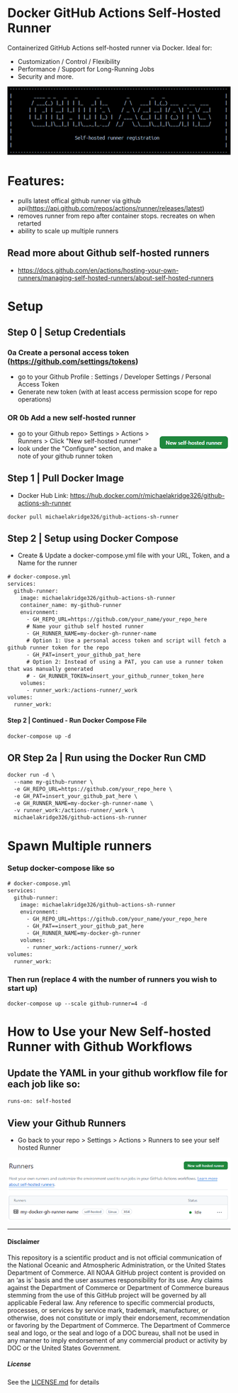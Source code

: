 # Docker GitHub Actions Self-Hosted Runner
Containerized GitHub Actions self-hosted runner via Docker. Ideal for:
- Customization / Control / Flexibility
- Performance / Support for Long-Running Jobs
- Security and more.

<img src="https://github.com/MichaelAkridge-NOAA/docker-github-actions-runner/raw/main/docs/images/00.png" />

# Features:
- pulls latest offical github runner via github api(https://api.github.com/repos/actions/runner/releases/latest)
- removes runner from repo after container stops. recreates on when retarted
- ability to scale up multiple runners

## Read more about Github self-hosted runners
- https://docs.github.com/en/actions/hosting-your-own-runners/managing-self-hosted-runners/about-self-hosted-runners

# Setup
## Step 0 | Setup Credentials 
### 0a Create a personal access token (https://github.com/settings/tokens)
- go to your Github Profile : Settings / Developer Settings / Personal Access Token
- Generate new token (with at least access permission scope for repo operations) 

### OR 0b Add a new self-hosted runner 
<img src="https://github.com/MichaelAkridge-NOAA/docker-github-actions-runner/raw/main/docs/images/01.png" align="right"  />

- go to your Github repo> Settings > Actions > Runners > Click "New self-hosted runner"
- look under the "Configure" section, and make a note of your github runner token

## Step 1 | Pull Docker Image
- Docker Hub Link: https://hub.docker.com/r/michaelakridge326/github-actions-sh-runner

```
docker pull michaelakridge326/github-actions-sh-runner
```
## Step 2 | Setup using Docker Compose
- Create & Update a docker-compose.yml file with your URL, Token, and a Name for the runner
```
# docker-compose.yml
services:
  github-runner:
    image: michaelakridge326/github-actions-sh-runner
    container_name: my-github-runner
    environment:
      - GH_REPO_URL=https://github.com/your_name/your_repo_here
      # Name your github self hosted runner
      - GH_RUNNER_NAME=my-docker-gh-runner-name
      # Option 1: Use a personal access token and script will fetch a github runner token for the repo
      - GH_PAT=insert_your_github_pat_here
      # Option 2: Instead of using a PAT, you can use a runner token that was manually generated 
      # - GH_RUNNER_TOKEN=insert_your_github_runner_token_here
    volumes:
      - runner_work:/actions-runner/_work
volumes:
  runner_work:
```
#### Step 2 | Continued - Run Docker Compose File
```
docker-compose up -d
```
## OR Step 2a | Run using the Docker Run CMD
```
docker run -d \
  --name my-github-runner \
  -e GH_REPO_URL=https://github.com/your_repo_here \
  -e GH_PAT=insert_your_github_pat_here \
  -e GH_RUNNER_NAME=my-docker-gh-runner-name \
  -v runner_work:/actions-runner/_work \
  michaelakridge326/github-actions-sh-runner
```
# Spawn Multiple runners 
### Setup docker-compose like so
```
# docker-compose.yml
services:
  github-runner:
    image: michaelakridge326/github-actions-sh-runner
    environment:
      - GH_REPO_URL=https://github.com/your_name/your_repo_here
      - GH_PAT==insert_your_github_pat_here
      - GH_RUNNER_NAME=my-docker-gh-runner
    volumes:
      - runner_work:/actions-runner/_work
volumes:
  runner_work:
```
### Then run (replace 4 with the number of runners you wish to start up)
```
docker-compose up --scale github-runner=4 -d
```
# How to Use your New Self-hosted Runner with Github Workflows
## Update the YAML in your github workflow file for each job like so:
```
runs-on: self-hosted
```
## View your Github Runners
- Go back to your repo > Settings > Actions > Runners  to see your self hosted Runner

<img src="https://github.com/MichaelAkridge-NOAA/docker-github-actions-runner/raw/main/docs/images/03.png"/>

----------
#### Disclaimer
This repository is a scientific product and is not official communication of the National Oceanic and Atmospheric Administration, or the United States Department of Commerce. All NOAA GitHub project content is provided on an ‘as is’ basis and the user assumes responsibility for its use. Any claims against the Department of Commerce or Department of Commerce bureaus stemming from the use of this GitHub project will be governed by all applicable Federal law. Any reference to specific commercial products, processes, or services by service mark, trademark, manufacturer, or otherwise, does not constitute or imply their endorsement, recommendation or favoring by the Department of Commerce. The Department of Commerce seal and logo, or the seal and logo of a DOC bureau, shall not be used in any manner to imply endorsement of any commercial product or activity by DOC or the United States Government.

##### License
See the [LICENSE.md](./LICENSE.md) for details
